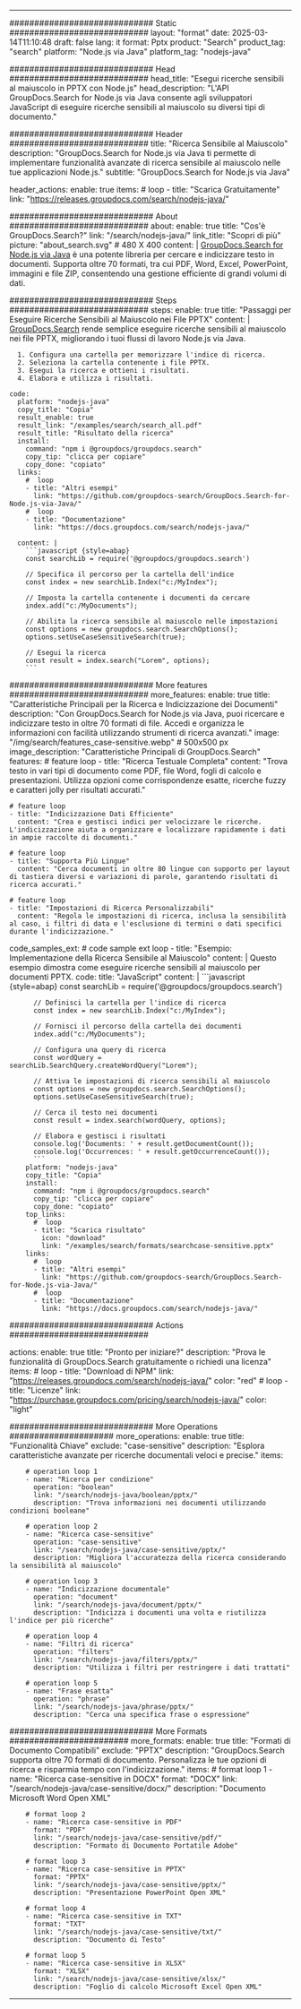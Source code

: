 
---
############################# Static ############################
layout: "format"
date:  2025-03-14T11:10:48
draft: false
lang: it
format: Pptx
product: "Search"
product_tag: "search"
platform: "Node.js via Java"
platform_tag: "nodejs-java"

############################# Head ############################
head_title: "Esegui ricerche sensibili al maiuscolo in PPTX con Node.js"
head_description: "L'API GroupDocs.Search for Node.js via Java consente agli sviluppatori JavaScript di eseguire ricerche sensibili al maiuscolo su diversi tipi di documento."

############################# Header ############################
title: "Ricerca Sensibile al Maiuscolo" 
description: "GroupDocs.Search for Node.js via Java ti permette di implementare funzionalità avanzate di ricerca sensibile al maiuscolo nelle tue applicazioni Node.js."
subtitle: "GroupDocs.Search for Node.js via Java" 

header_actions:
  enable: true
  items:
    #  loop
    - title: "Scarica Gratuitamente"
      link: "https://releases.groupdocs.com/search/nodejs-java/"
      
############################# About ############################
about:
    enable: true
    title: "Cos'è GroupDocs.Search?"
    link: "/search/nodejs-java/"
    link_title: "Scopri di più"
    picture: "about_search.svg" # 480 X 400
    content: |
       [GroupDocs.Search for Node.js via Java](/search/nodejs-java/) è una potente libreria per cercare e indicizzare testo in documenti. Supporta oltre 70 formati, tra cui PDF, Word, Excel, PowerPoint, immagini e file ZIP, consentendo una gestione efficiente di grandi volumi di dati.

############################# Steps ############################
steps:
    enable: true
    title: "Passaggi per Eseguire Ricerche Sensibili al Maiuscolo nei File PPTX"
    content: |
      [GroupDocs.Search](/search/nodejs-java/) rende semplice eseguire ricerche sensibili al maiuscolo nei file PPTX, migliorando i tuoi flussi di lavoro Node.js via Java.
      
      1. Configura una cartella per memorizzare l'indice di ricerca.
      2. Seleziona la cartella contenente i file PPTX.
      3. Esegui la ricerca e ottieni i risultati.
      4. Elabora e utilizza i risultati.
   
    code:
      platform: "nodejs-java"
      copy_title: "Copia"
      result_enable: true
      result_link: "/examples/search/search_all.pdf"
      result_title: "Risultato della ricerca"
      install:
        command: "npm i @groupdocs/groupdocs.search"
        copy_tip: "clicca per copiare"
        copy_done: "copiato"
      links:
        #  loop
        - title: "Altri esempi"
          link: "https://github.com/groupdocs-search/GroupDocs.Search-for-Node.js-via-Java/"
        #  loop
        - title: "Documentazione"
          link: "https://docs.groupdocs.com/search/nodejs-java/"
          
      content: |
        ```javascript {style=abap}
        const searchLib = require('@groupdocs/groupdocs.search')

        // Specifica il percorso per la cartella dell'indice
        const index = new searchLib.Index("c:/MyIndex");

        // Imposta la cartella contenente i documenti da cercare
        index.add("c:/MyDocuments");

        // Abilita la ricerca sensibile al maiuscolo nelle impostazioni
        const options = new groupdocs.search.SearchOptions();
        options.setUseCaseSensitiveSearch(true);

        // Esegui la ricerca
        const result = index.search("Lorem", options);
        ```            

############################# More features ############################
more_features:
  enable: true
  title: "Caratteristiche Principali per la Ricerca e Indicizzazione dei Documenti"
  description: "Con GroupDocs.Search for Node.js via Java, puoi ricercare e indicizzare testo in oltre 70 formati di file. Accedi e organizza le informazioni con facilità utilizzando strumenti di ricerca avanzati."
  image: "/img/search/features_case-sensitive.webp" # 500x500 px
  image_description: "Caratteristiche Principali di GroupDocs.Search"
  features:
    # feature loop
    - title: "Ricerca Testuale Completa"
      content: "Trova testo in vari tipi di documento come PDF, file Word, fogli di calcolo e presentazioni. Utilizza opzioni come corrispondenze esatte, ricerche fuzzy e caratteri jolly per risultati accurati."

    # feature loop
    - title: "Indicizzazione Dati Efficiente"
      content: "Crea e gestisci indici per velocizzare le ricerche. L'indicizzazione aiuta a organizzare e localizzare rapidamente i dati in ampie raccolte di documenti."

    # feature loop
    - title: "Supporta Più Lingue"
      content: "Cerca documenti in oltre 80 lingue con supporto per layout di tastiera diversi e variazioni di parole, garantendo risultati di ricerca accurati."

    # feature loop
    - title: "Impostazioni di Ricerca Personalizzabili"
      content: "Regola le impostazioni di ricerca, inclusa la sensibilità al caso, i filtri di data e l'esclusione di termini o dati specifici durante l'indicizzazione."
      
  code_samples_ext:
    # code sample ext loop
    - title: "Esempio: Implementazione della Ricerca Sensibile al Maiuscolo"
      content: |
        Questo esempio dimostra come eseguire ricerche sensibili al maiuscolo per documenti PPTX.
      code:
        title: "JavaScript"
        content: |
          ```javascript {style=abap}
          const searchLib = require('@groupdocs/groupdocs.search')
          
          // Definisci la cartella per l'indice di ricerca
          const index = new searchLib.Index("c:/MyIndex");
              
          // Fornisci il percorso della cartella dei documenti
          index.add("c:/MyDocuments");

          // Configura una query di ricerca
          const wordQuery = searchLib.SearchQuery.createWordQuery("Lorem");

          // Attiva le impostazioni di ricerca sensibili al maiuscolo
          const options = new groupdocs.search.SearchOptions();
          options.setUseCaseSensitiveSearch(true);

          // Cerca il testo nei documenti
          const result = index.search(wordQuery, options);
          
          // Elabora e gestisci i risultati
          console.log('Documents: ' + result.getDocumentCount());
          console.log('Occurrences: ' + result.getOccurrenceCount());
          ```
        platform: "nodejs-java"
        copy_title: "Copia"
        install:
          command: "npm i @groupdocs/groupdocs.search"
          copy_tip: "clicca per copiare"
          copy_done: "copiato"
        top_links:
          #  loop
          - title: "Scarica risultato"
            icon: "download"
            link: "/examples/search/formats/searchcase-sensitive.pptx"
        links:
          #  loop
          - title: "Altri esempi"
            link: "https://github.com/groupdocs-search/GroupDocs.Search-for-Node.js-via-Java/"
          #  loop
          - title: "Documentazione"
            link: "https://docs.groupdocs.com/search/nodejs-java/"
            

            


############################# Actions ############################

actions:
  enable: true
  title: "Pronto per iniziare?"
  description: "Prova le funzionalità di GroupDocs.Search gratuitamente o richiedi una licenza"
  items:
    #  loop
    - title: "Download di NPM"
      link: "https://releases.groupdocs.com/search/nodejs-java/"
      color: "red"
        #  loop
    - title: "Licenze"
      link: "https://purchase.groupdocs.com/pricing/search/nodejs-java/"
      color: "light"


############################# More Operations #####################
more_operations:
    enable: true
    title: "Funzionalità Chiave"
    exclude: "case-sensitive"
    description: "Esplora caratteristiche avanzate per ricerche documentali veloci e precise."
    items: 
          
        # operation loop 1
        - name: "Ricerca per condizione"
          operation: "boolean"
          link: "/search/nodejs-java/boolean/pptx/"
          description: "Trova informazioni nei documenti utilizzando condizioni booleane"

        # operation loop 2
        - name: "Ricerca case-sensitive"
          operation: "case-sensitive"
          link: "/search/nodejs-java/case-sensitive/pptx/"
          description: "Migliora l'accuratezza della ricerca considerando la sensibilità al maiuscolo"

        # operation loop 3
        - name: "Indicizzazione documentale"
          operation: "document"
          link: "/search/nodejs-java/document/pptx/"
          description: "Indicizza i documenti una volta e riutilizza l'indice per più ricerche"

        # operation loop 4
        - name: "Filtri di ricerca"
          operation: "filters"
          link: "/search/nodejs-java/filters/pptx/"
          description: "Utilizza i filtri per restringere i dati trattati"

        # operation loop 5
        - name: "Frase esatta"
          operation: "phrase"
          link: "/search/nodejs-java/phrase/pptx/"
          description: "Cerca una specifica frase o espressione"
          
        
          
############################# More Formats ########################
more_formats:
    enable: true
    title: "Formati di Documento Compatibili"
    exclude: "PPTX"
    description: "GroupDocs.Search supporta oltre 70 formati di documento. Personalizza le tue opzioni di ricerca e risparmia tempo con l'indicizzazione."
    items: 
        # format loop 1
        - name: "Ricerca case-sensitive in DOCX"
          format: "DOCX"
          link: "/search/nodejs-java/case-sensitive/docx/"
          description: "Documento Microsoft Word Open XML"
          
        # format loop 2
        - name: "Ricerca case-sensitive in PDF"
          format: "PDF"
          link: "/search/nodejs-java/case-sensitive/pdf/"
          description: "Formato di Documento Portatile Adobe"
          
        # format loop 3
        - name: "Ricerca case-sensitive in PPTX"
          format: "PPTX"
          link: "/search/nodejs-java/case-sensitive/pptx/"
          description: "Presentazione PowerPoint Open XML"

        # format loop 4
        - name: "Ricerca case-sensitive in TXT"
          format: "TXT"
          link: "/search/nodejs-java/case-sensitive/txt/"
          description: "Documento di Testo"
          
        # format loop 5
        - name: "Ricerca case-sensitive in XLSX"
          format: "XLSX"
          link: "/search/nodejs-java/case-sensitive/xlsx/"
          description: "Foglio di calcolo Microsoft Excel Open XML"
  

---
